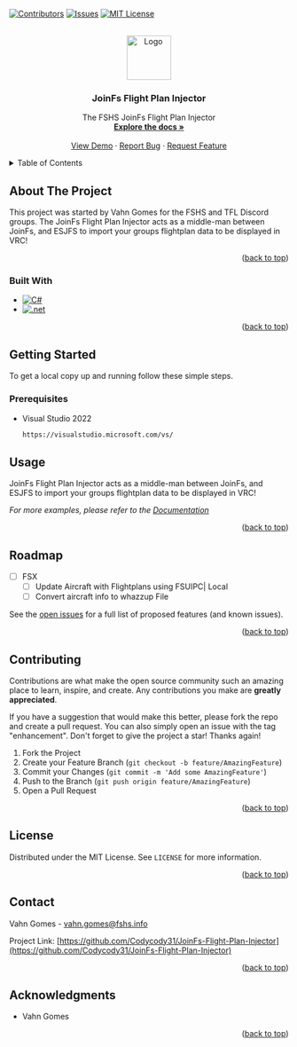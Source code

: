 <div id="top"></div>
<!--
*** Thanks for checking out the Best-README-Template. If you have a suggestion
*** that would make this better, please fork the repo and create a pull request
*** or simply open an issue with the tag "enhancement".
*** Don't forget to give the project a star!
*** Thanks again! Now go create something AMAZING! :D
-->



<!-- PROJECT SHIELDS -->
<!--
*** I'm using markdown "reference style" links for readability.
*** Reference links are enclosed in brackets [ ] instead of parentheses ( ).
*** See the bottom of this document for the declaration of the reference variables
*** for contributors-url, forks-url, etc. This is an optional, concise syntax you may use.
*** https://www.markdownguide.org/basic-syntax/#reference-style-links
-->
[![Contributors][contributors-shield]][contributors-url]
[![Issues][issues-shield]][issues-url]
[![MIT License][license-shield]][license-url]



<!-- PROJECT LOGO -->
<br />
<div align="center">
  <a href="https://github.com/Codycody31/JoinFs-Flight-Plan-Injector">
    <img src="lib/images/Logo2.ico" alt="Logo" width="80" height="80">
  </a>

<h3 align="center">JoinFs Flight Plan Injector</h3>

  <p align="center">
    The FSHS JoinFs Flight Plan Injector
    <br />
    <a href="https://github.com/Codycody31/JoinFs-Flight-Plan-Injector"><strong>Explore the docs »</strong></a>
    <br />
    <br />
    <a href="https://dev.fshs.info/products/JoinFs-Flight-Plan-Injector">View Demo</a>
    ·
    <a href="https://github.com/Codycody31/JoinFs-Flight-Plan-Injector/issues">Report Bug</a>
    ·
    <a href="https://github.com/Codycody31/JoinFs-Flight-Plan-Injector/issues">Request Feature</a>
  </p>
</div>



<!-- TABLE OF CONTENTS -->
<details>
  <summary>Table of Contents</summary>
  <ol>
    <li>
      <a href="#about-the-project">About The Project</a>
      <ul>
        <li><a href="#built-with">Built With</a></li>
      </ul>
    </li>
    <li>
      <a href="#getting-started">Getting Started</a>
      <ul>
        <li><a href="#prerequisites">Prerequisites</a></li>

      </ul>
    </li>
    <li><a href="#usage">Usage</a></li>
    <li><a href="#roadmap">Roadmap</a></li>
    <li><a href="#contributing">Contributing</a></li>
    <li><a href="#license">License</a></li>
    <li><a href="#contact">Contact</a></li>
    <li><a href="#acknowledgments">Acknowledgments</a></li>
  </ol>
</details>

<!-- ABOUT THE PROJECT -->
## About The Project

This project was started by Vahn Gomes for the FSHS and TFL Discord groups. The JoinFs Flight Plan Injector acts as a middle-man between JoinFs, and ESJFS to import your groups flightplan data to be displayed in VRC!
<p align="right">(<a href="#top">back to top</a>)</p>



### Built With
* [![C#][C#]][C#-url]
* [![.net][.net]][.net-url]
<p align="right">(<a href="#top">back to top</a>)</p>



<!-- GETTING STARTED -->
## Getting Started

To get a local copy up and running follow these simple steps.

### Prerequisites

* Visual Studio 2022
  ```sh
  https://visualstudio.microsoft.com/vs/
  ```
<!-- USAGE EXAMPLES -->
## Usage


JoinFs Flight Plan Injector acts as a middle-man between JoinFs, and ESJFS to import your groups flightplan data to be displayed in VRC!

_For more examples, please refer to the [Documentation](https://dev.fshs.info/products/JoinFs-Flight-Plan-Injector/documentation)_

<p align="right">(<a href="#top">back to top</a>)</p>



<!-- ROADMAP -->
## Roadmap

- [ ] FSX
    - [ ] Update Aircraft with Flightplans using FSUIPC| Local
    - [ ] Convert aircraft info to whazzup File

See the [open issues](https://github.com/Codycody31/JoinFs-Flight-Plan-Injector/issues) for a full list of proposed features (and known issues).

<p align="right">(<a href="#top">back to top</a>)</p>



<!-- CONTRIBUTING -->
## Contributing

Contributions are what make the open source community such an amazing place to learn, inspire, and create. Any contributions you make are **greatly appreciated**.

If you have a suggestion that would make this better, please fork the repo and create a pull request. You can also simply open an issue with the tag "enhancement".
Don't forget to give the project a star! Thanks again!

1. Fork the Project
2. Create your Feature Branch (`git checkout -b feature/AmazingFeature`)
3. Commit your Changes (`git commit -m 'Add some AmazingFeature'`)
4. Push to the Branch (`git push origin feature/AmazingFeature`)
5. Open a Pull Request

<p align="right">(<a href="#top">back to top</a>)</p>



<!-- LICENSE -->
## License

Distributed under the MIT License. See `LICENSE` for more information.

<p align="right">(<a href="#top">back to top</a>)</p>



<!-- CONTACT -->
## Contact

Vahn Gomes - vahn.gomes@fshs.info

Project Link: [https://github.com/Codycody31/JoinFs-Flight-Plan-Injector](https://github.com/Codycody31/JoinFs-Flight-Plan-Injector)

<p align="right">(<a href="#top">back to top</a>)</p>



<!-- ACKNOWLEDGMENTS -->
## Acknowledgments

* Vahn Gomes

<p align="right">(<a href="#top">back to top</a>)</p>



<!-- MARKDOWN LINKS & IMAGES -->
<!-- https://www.markdownguide.org/basic-syntax/#reference-style-links -->
[contributors-shield]: https://img.shields.io/github/contributors/Codycody31/FSHS-PHP.svg?style=for-the-badge
[contributors-url]: https://github.com/Codycody31/JoinFs-Flight-Plan-Injector/graphs/contributors

[forks-shield]: https://img.shields.io/github/forks/Codycody31/FSHS-PHP.svg?style=for-the-badge
[forks-url]: https://github.com/Codycody31/JoinFs-Flight-Plan-Injector/network/members

[stars-shield]: https://img.shields.io/github/stars/Codycody31/FSHS-PHP.svg?style=for-the-badge
[stars-url]: https://github.com/Codycody31/JoinFs-Flight-Plan-Injector/stargazers

[issues-shield]: https://img.shields.io/github/issues/Codycody31/FSHS-PHP.svg?style=for-the-badge
[issues-url]: https://github.com/Codycody31/JoinFs-Flight-Plan-Injector/issues

[license-shield]: https://img.shields.io/github/license/Codycody31/FSHS-PHP.svg?style=for-the-badge
[license-url]: https://github.com/Codycody31/JoinFs-Flight-Plan-Injector/blob/master/LICENSE

[linkedin-shield]: https://img.shields.io/badge/-LinkedIn-black.svg?style=for-the-badge&logo=linkedin&colorB=555
[linkedin-url]: https://linkedin.com/in/linkedin_username

[product-screenshot]: lib/images/Logo2.ico

[CSS-url]: https://www.w3.org/Style/CSS/Overview.en.html
[CSS.com]: https://img.shields.io/badge/CSS-239120?&style=for-the-badge&logo=css3&logoColor=white

[HTML.com]: https://img.shields.io/badge/HTML-239120?style=for-the-badge&logo=html5&logoColor=white
[HTML-url]: https://html.com/

[javascript.com]: https://img.shields.io/badge/JavaScript-F7DF1E?style=for-the-badge&logo=javascript&logoColor=black
[javascript-url]: https://www.javascript.com/

[PHP.net]: https://img.shields.io/badge/PHP-777BB4?style=for-the-badge&logo=php&logoColor=white
[PHP-url]: https://www.php.net/

[C#]: https://img.shields.io/badge/C%23-239120?style=for-the-badge&logo=c-sharp&logoColor=white
[C#-url]: https://docs.microsoft.com/en-us/dotnet/csharp/

[JQuery.com]: https://img.shields.io/badge/jQuery-0769AD?style=for-the-badge&logo=jquery&logoColor=white
[JQuery-url]: https://jquery.com 

[.net]: https://img.shields.io/badge/.NET-5C2D91?style=for-the-badge&logo=.net&logoColor=white
[.net-url]: https://dotnet.microsoft.com/en-us/

